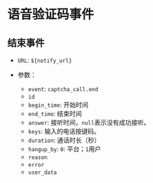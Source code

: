 # 语音验证码事件

## 结束事件

- `URL`: `${notify_url}`
- 参数：

  - `event`: `captcha_call.end`
  - `id`
  - `begin_time`: 开始时间
  - `end_time`: 结束时间
  - `answer`: 接听时间，`null`表示没有成功接听。
  - `keys`: 输入的电话按键码。
  - `duration`: 通话时长（秒）
  - `hangup_by`: `0`: 平台；`1`用户
  - `reason`
  - `error`
  - `user_data`
